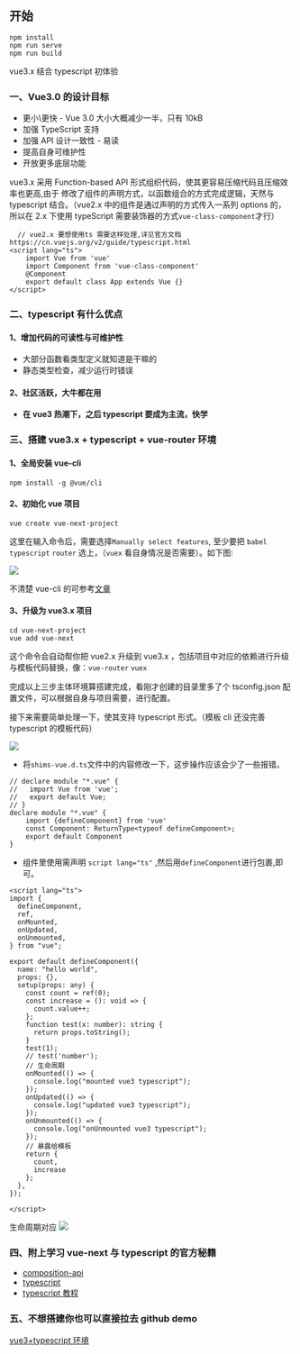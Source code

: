 ## 开始

```
npm install
npm run serve
npm run build
```

vue3.x 结合 typescript 初体验

### 一、Vue3.0 的设计目标

- 更小\更快 - Vue 3.0 大小大概减少一半，只有 10kB
- 加强 TypeScript 支持
- 加强 API 设计一致性 - 易读
- 提高自身可维护性
- 开放更多底层功能

vue3.x 采用 Function-based API 形式组织代码，使其更容易压缩代码且压缩效率也更高,由于 修改了组件的声明方式，以函数组合的方式完成逻辑，天然与 typescript 结合。（vue2.x 中的组件是通过声明的方式传入一系列 options 的，所以在 2.x 下使用 typeScript 需要装饰器的方式`vue-class-component`才行）


```
  // vue2.x 要想使用ts 需要这样处理,详见官方文档 https://cn.vuejs.org/v2/guide/typescript.html
<script lang="ts">
    import Vue from 'vue'
    import Component from 'vue-class-component'
    @Component
    export default class App extends Vue {}
</script>
```

### 二、typescript 有什么优点

#### 1、增加代码的可读性与可维护性

- 大部分函数看类型定义就知道是干嘛的
- 静态类型检查，减少运行时错误

#### 2、社区活跃，大牛都在用

- **在 vue3 热潮下，之后 typescript 要成为主流，快学**

### 三、搭建 vue3.x + typescript + vue-router 环境

#### 1、全局安装 vue-cli

```
npm install -g @vue/cli
```

#### 2、初始化 vue 项目

```
vue create vue-next-project
```

这里在输入命令后，需要选择`Manually select features`, 至少要把 `babel` `typescript` `router` 选上，（`vuex` 看自身情况是否需要）。如下图:

![](https://user-gold-cdn.xitu.io/2020/5/22/1723b9c80913e36d?w=566&h=237&f=png&s=9590)

不清楚 vue-cli 的可参考[文章](https://juejin.im/post/5e69de93f265da570c75453e)

#### 3、升级为 vue3.x 项目

```
cd vue-next-project
vue add vue-next
```

这个命令会自动帮你把 vue2.x 升级到 vue3.x ，包括项目中对应的依赖进行升级与模板代码替换，像：`vue-router` `vuex`

完成以上三步主体环境算搭建完成，看刚才创建的目录里多了个 tsconfig.json 配置文件，可以根据自身与项目需要，进行配置。

接下来需要简单处理一下，使其支持 typescript 形式。（模板 cli 还没完善 typescript 的模板代码）

![](https://user-gold-cdn.xitu.io/2020/5/22/1723bb003f8fc297?w=965&h=520&f=png&s=30033)

- 将`shims-vue.d.ts`文件中的内容修改一下，这步操作应该会少了一些报错。

```
// declare module "*.vue" {
//   import Vue from 'vue';
//   export default Vue;
// }
declare module "*.vue" {
    import {defineComponent} from 'vue'
    const Component: ReturnType<typeof defineComponent>;
    export default Component
}
```

- 组件里使用需声明 `script lang="ts"` ,然后用`defineComponent`进行包裹,即可。

```
<script lang="ts">
import {
  defineComponent,
  ref,
  onMounted,
  onUpdated,
  onUnmounted,
} from "vue";

export default defineComponent({
  name: "hello world",
  props: {},
  setup(props: any) {
    const count = ref(0);
    const increase = (): void => {
      count.value++;
    };
    function test(x: number): string {
      return props.toString();
    }
    test(1);
    // test('number');
    // 生命周期
    onMounted(() => {
      console.log("mounted vue3 typescript");
    });
    onUpdated(() => {
      console.log("updated vue3 typescript");
    });
    onUnmounted(() => {
      console.log("onUnmounted vue3 typescript");
    });
    // 暴露给模板
    return {
      count,
      increase
    };
  },
});

</script>
```

生命周期对应
![](https://user-gold-cdn.xitu.io/2020/5/22/1723bc18105dcd9f?w=488&h=319&f=png&s=15352)

### 四、附上学习 vue-next 与 typescript 的官方秘籍

- [composition-api](https://composition-api.vuejs.org/zh/api.html#setup)
- [typescript](https://www.tslang.cn/)
- [typescript 教程](https://ts.xcatliu.com/introduction/what-is-typescript)

### 五、不想搭建你也可以直接拉去 github demo

[vue3+typescript 环境](https://github.com/vue3/vue3-router4-typescript)
